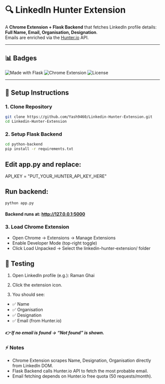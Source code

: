 # 🔍 LinkedIn Hunter Extension

A **Chrome Extension + Flask Backend** that fetches LinkedIn profile details:  
**Full Name, Email, Organisation, Designation**.  
Emails are enriched via the [Hunter.io](https://hunter.io) API.

---

## 📊 Badges

![Made with Flask](https://img.shields.io/badge/Made%20with-Flask-blue?logo=flask)
![Chrome Extension](https://img.shields.io/badge/Chrome-Extension-orange?logo=google-chrome)
![License](https://img.shields.io/badge/License-MIT-green)

---

## 🚀 Setup Instructions

### 1. Clone Repository
```bash
git clone https://github.com/Yash9460/Linkedin-Hunter-Extension.git
cd Linkedin-Hunter-Extension
```

### 2. Setup Flask Backend

```bash
cd python-backend
pip install -r requirements.txt
```

## Edit app.py and replace:

API_KEY = "PUT_YOUR_HUNTER_API_KEY_HERE"

## Run backend:
```bash
python app.py
```

#### Backend runs at: http://127.0.0.1:5000

### 3. Load Chrome Extension

- Open Chrome → Extensions → Manage Extensions
- Enable Developer Mode (top-right toggle)
- Click Load Unpacked → Select the linkedin-hunter-extension/ folder

## 🧪 Testing

1. Open LinkedIn profile (e.g.):
   Raman Ghai

2. Click the extension icon.

3. You should see:

- ✅ Name
- ✅ Organisation
- ✅ Designation
- ✅ Email (from Hunter.io)

##### 👉 If no email is found → “Not found” is shown.

### ⚡ Notes

- Chrome Extension scrapes Name, Designation, Organisation directly from LinkedIn DOM.
- Flask Backend calls Hunter.io API to fetch the most probable email.
- Email fetching depends on Hunter.io free quota (50 requests/month).
